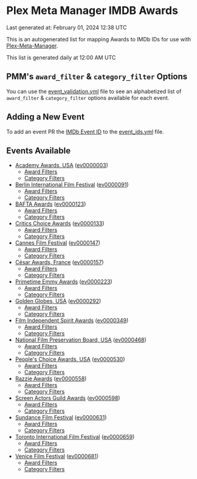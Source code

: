 # Plex Meta Manager IMDB Awards

Last generated at: February 01, 2024 12:38 UTC

This is an autogenerated list for mapping Awards to IMDb IDs for use with [Plex-Meta-Manager](https://github.com/meisnate12/Plex-Meta-Manager).

This list is generated daily at 12:00 AM UTC 

## PMM's `award_filter` & `category_filter` Options

You can use the [event_validation.yml](https://github.com/meisnate12/PMM-IMDb-Awards/blob/master/event_validation.yml) file to see an alphabetized list of `award_filter` & `category_filter` options available for each event.

## Adding a New Event

To add an event PR the [IMDb Event ID](https://www.imdb.com/event/all/) to the [event_ids.yml](https://github.com/meisnate12/PMM-IMDb-Awards/blob/master/event_ids.yml) file.

## Events Available

* [Academy Awards, USA](https://www.imdb.com/event/ev0000003) ([ev0000003](https://github.com/meisnate12/PMM-IMDb-Awards/blob/master/event_validation.yml#L1))
  * [Award Filters](https://github.com/meisnate12/PMM-IMDb-Awards/blob/master/event_validation.yml#L6)
  * [Category Filters](https://github.com/meisnate12/PMM-IMDb-Awards/blob/master/event_validation.yml#L14)
* [Berlin International Film Festival](https://www.imdb.com/event/ev0000091) ([ev0000091](https://github.com/meisnate12/PMM-IMDb-Awards/blob/master/event_validation.yml#L148))
  * [Award Filters](https://github.com/meisnate12/PMM-IMDb-Awards/blob/master/event_validation.yml#L152)
  * [Category Filters](https://github.com/meisnate12/PMM-IMDb-Awards/blob/master/event_validation.yml#L341)
* [BAFTA Awards](https://www.imdb.com/event/ev0000123) ([ev0000123](https://github.com/meisnate12/PMM-IMDb-Awards/blob/master/event_validation.yml#L609))
  * [Award Filters](https://github.com/meisnate12/PMM-IMDb-Awards/blob/master/event_validation.yml#L614)
  * [Category Filters](https://github.com/meisnate12/PMM-IMDb-Awards/blob/master/event_validation.yml#L646)
* [Critics Choice Awards](https://www.imdb.com/event/ev0000133) ([ev0000133](https://github.com/meisnate12/PMM-IMDb-Awards/blob/master/event_validation.yml#L1128))
  * [Award Filters](https://github.com/meisnate12/PMM-IMDb-Awards/blob/master/event_validation.yml#L1131)
  * [Category Filters](https://github.com/meisnate12/PMM-IMDb-Awards/blob/master/event_validation.yml#L1136)
* [Cannes Film Festival](https://www.imdb.com/event/ev0000147) ([ev0000147](https://github.com/meisnate12/PMM-IMDb-Awards/blob/master/event_validation.yml#L1237))
  * [Award Filters](https://github.com/meisnate12/PMM-IMDb-Awards/blob/master/event_validation.yml#L1242)
  * [Category Filters](https://github.com/meisnate12/PMM-IMDb-Awards/blob/master/event_validation.yml#L1404)
* [César Awards, France](https://www.imdb.com/event/ev0000157) ([ev0000157](https://github.com/meisnate12/PMM-IMDb-Awards/blob/master/event_validation.yml#L1629))
  * [Award Filters](https://github.com/meisnate12/PMM-IMDb-Awards/blob/master/event_validation.yml#L1632)
  * [Category Filters](https://github.com/meisnate12/PMM-IMDb-Awards/blob/master/event_validation.yml#L1637)
* [Primetime Emmy Awards](https://www.imdb.com/event/ev0000223) ([ev0000223](https://github.com/meisnate12/PMM-IMDb-Awards/blob/master/event_validation.yml#L1694))
  * [Award Filters](https://github.com/meisnate12/PMM-IMDb-Awards/blob/master/event_validation.yml#L1699)
  * [Category Filters](https://github.com/meisnate12/PMM-IMDb-Awards/blob/master/event_validation.yml#L1706)
* [Golden Globes, USA](https://www.imdb.com/event/ev0000292) ([ev0000292](https://github.com/meisnate12/PMM-IMDb-Awards/blob/master/event_validation.yml#L2907))
  * [Award Filters](https://github.com/meisnate12/PMM-IMDb-Awards/blob/master/event_validation.yml#L2912)
  * [Category Filters](https://github.com/meisnate12/PMM-IMDb-Awards/blob/master/event_validation.yml#L2920)
* [Film Independent Spirit Awards](https://www.imdb.com/event/ev0000349) ([ev0000349](https://github.com/meisnate12/PMM-IMDb-Awards/blob/master/event_validation.yml#L3086))
  * [Award Filters](https://github.com/meisnate12/PMM-IMDb-Awards/blob/master/event_validation.yml#L3089)
  * [Category Filters](https://github.com/meisnate12/PMM-IMDb-Awards/blob/master/event_validation.yml#L3098)
* [National Film Preservation Board, USA](https://www.imdb.com/event/ev0000468) ([ev0000468](https://github.com/meisnate12/PMM-IMDb-Awards/blob/master/event_validation.yml#L3138))
  * [Award Filters](https://github.com/meisnate12/PMM-IMDb-Awards/blob/master/event_validation.yml#L3141)
  * [Category Filters](https://github.com/meisnate12/PMM-IMDb-Awards/blob/master/event_validation.yml#L3143)
* [People's Choice Awards, USA](https://www.imdb.com/event/ev0000530) ([ev0000530](https://github.com/meisnate12/PMM-IMDb-Awards/blob/master/event_validation.yml#L3146))
  * [Award Filters](https://github.com/meisnate12/PMM-IMDb-Awards/blob/master/event_validation.yml#L3149)
  * [Category Filters](https://github.com/meisnate12/PMM-IMDb-Awards/blob/master/event_validation.yml#L3152)
* [Razzie Awards](https://www.imdb.com/event/ev0000558) ([ev0000558](https://github.com/meisnate12/PMM-IMDb-Awards/blob/master/event_validation.yml#L3394))
  * [Award Filters](https://github.com/meisnate12/PMM-IMDb-Awards/blob/master/event_validation.yml#L3397)
  * [Category Filters](https://github.com/meisnate12/PMM-IMDb-Awards/blob/master/event_validation.yml#L3402)
* [Screen Actors Guild Awards](https://www.imdb.com/event/ev0000598) ([ev0000598](https://github.com/meisnate12/PMM-IMDb-Awards/blob/master/event_validation.yml#L3442))
  * [Award Filters](https://github.com/meisnate12/PMM-IMDb-Awards/blob/master/event_validation.yml#L3445)
  * [Category Filters](https://github.com/meisnate12/PMM-IMDb-Awards/blob/master/event_validation.yml#L3447)
* [Sundance Film Festival](https://www.imdb.com/event/ev0000631) ([ev0000631](https://github.com/meisnate12/PMM-IMDb-Awards/blob/master/event_validation.yml#L3473))
  * [Award Filters](https://github.com/meisnate12/PMM-IMDb-Awards/blob/master/event_validation.yml#L3476)
  * [Category Filters](https://github.com/meisnate12/PMM-IMDb-Awards/blob/master/event_validation.yml#L3526)
* [Toronto International Film Festival](https://www.imdb.com/event/ev0000659) ([ev0000659](https://github.com/meisnate12/PMM-IMDb-Awards/blob/master/event_validation.yml#L3638))
  * [Award Filters](https://github.com/meisnate12/PMM-IMDb-Awards/blob/master/event_validation.yml#L3641)
  * [Category Filters](https://github.com/meisnate12/PMM-IMDb-Awards/blob/master/event_validation.yml#L3691)
* [Venice Film Festival](https://www.imdb.com/event/ev0000681) ([ev0000681](https://github.com/meisnate12/PMM-IMDb-Awards/blob/master/event_validation.yml#L3761))
  * [Award Filters](https://github.com/meisnate12/PMM-IMDb-Awards/blob/master/event_validation.yml#L3766)
  * [Category Filters](https://github.com/meisnate12/PMM-IMDb-Awards/blob/master/event_validation.yml#L4099)
